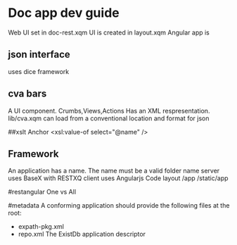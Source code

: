 # Doc app dev guide

Web UI set in doc-rest.xqm
UI is created in layout.xqm
Angular app is <html ng-app="doc" ng-controller="AppController">

## json interface
uses dice framework

## cva bars 
A UI component. Crumbs,Views,Actions
Has an XML respresentation.
lib/cva.xqm can load from a conventional location and format for json 

##xslt 
Anchor
<a class="anchor" id="cmp-{@name}"/>
<a ng-click="scrollTo('cmp-{@name}')">
    <xsl:value-of select="@name" />
</a>

## Framework
An application has a name. The name must be a valid folder name 
server uses BaseX with RESTXQ
client uses Angularjs
Code layout
/app
/static/app

#restangular One vs All

#metadata
A conforming application should provide the following files at the root:
- expath-pkg.xml
- repo.xml The ExistDb application descriptor 

